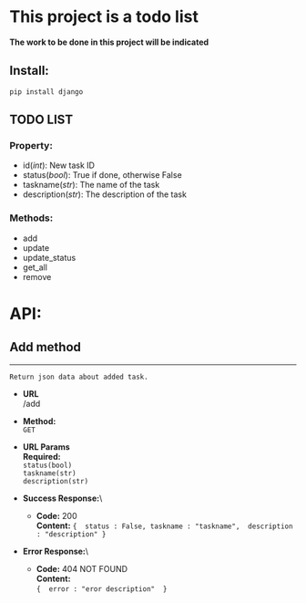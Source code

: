 # This project is a todo list

**The work to be done in this project will be indicated**

## **Install:**

`pip install django`

## TODO LIST
### Property:
- id(*int*): New task ID
- status(*bool*): True if done, otherwise False
- taskname(*str*): The name of the task
- description(*str*): The description of the task

### Methods:
- add
- update
- update_status
- get_all
- remove

# API:

## **Add method**
----
	Return json data about added task.

- **URL**\
	/add

- **Method:**\
  `GET`

- **URL Params**\
  **Required:**\
  `status(bool)`\
  `taskname(str)`\
  `description(str)` 

- **Success Response:**\

  - **Code:** 200\
    **Content:**
           `{ 
              status : False,
              taskname : "taskname", 
              description : "description"
            }`
 
- **Error Response:**\

  - **Code:** 404 NOT FOUND\
    **Content:**\
           `{ 
              error : "eror description" 
            }`